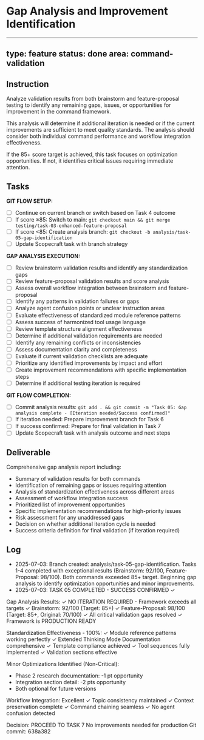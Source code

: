 # Gap Analysis and Improvement Identification

---
type: feature
status: done
area: command-validation
---


## Instruction
Analyze validation results from both brainstorm and feature-proposal testing to identify any remaining gaps, issues, or opportunities for improvement in the command framework.

This analysis will determine if additional iteration is needed or if the current improvements are sufficient to meet quality standards. The analysis should consider both individual command performance and workflow integration effectiveness.

If the 85+ score target is achieved, this task focuses on optimization opportunities. If not, it identifies critical issues requiring immediate attention.

## Tasks
**GIT FLOW SETUP:**
- [ ] Continue on current branch or switch based on Task 4 outcome
- [ ] If score ≥85: Switch to main: `git checkout main && git merge testing/task-03-enhanced-feature-proposal`
- [ ] If score <85: Create analysis branch: `git checkout -b analysis/task-05-gap-identification`
- [ ] Update Scopecraft task with branch strategy

**GAP ANALYSIS EXECUTION:**
- [ ] Review brainstorm validation results and identify any standardization gaps
- [ ] Review feature-proposal validation results and score analysis
- [ ] Assess overall workflow integration between brainstorm and feature-proposal
- [ ] Identify any patterns in validation failures or gaps
- [ ] Analyze agent confusion points or unclear instruction areas
- [ ] Evaluate effectiveness of standardized module reference patterns
- [ ] Assess success of harmonized tool usage language
- [ ] Review template structure alignment effectiveness
- [ ] Determine if additional validation requirements are needed
- [ ] Identify any remaining conflicts or inconsistencies
- [ ] Assess documentation clarity and completeness
- [ ] Evaluate if current validation checklists are adequate
- [ ] Prioritize any identified improvements by impact and effort
- [ ] Create improvement recommendations with specific implementation steps
- [ ] Determine if additional testing iteration is required

**GIT FLOW COMPLETION:**
- [ ] Commit analysis results: `git add . && git commit -m "Task 05: Gap analysis complete - [Iteration needed/Success confirmed]"`
- [ ] If iteration needed: Prepare improvement branch for Task 6
- [ ] If success confirmed: Prepare for final validation in Task 7
- [ ] Update Scopecraft task with analysis outcome and next steps

## Deliverable
Comprehensive gap analysis report including:
- Summary of validation results for both commands
- Identification of remaining gaps or issues requiring attention
- Analysis of standardization effectiveness across different areas
- Assessment of workflow integration success
- Prioritized list of improvement opportunities
- Specific implementation recommendations for high-priority issues
- Risk assessment for any unaddressed gaps
- Decision on whether additional iteration cycle is needed
- Success criteria definition for final validation (if iteration required)

## Log
- 2025-07-03: Branch created: analysis/task-05-gap-identification. Tasks 1-4 completed with exceptional results (Brainstorm: 92/100, Feature-Proposal: 98/100). Both commands exceeded 85+ target. Beginning gap analysis to identify optimization opportunities and minor improvements.
- 2025-07-03: TASK 05 COMPLETED - SUCCESS CONFIRMED ✓

Gap Analysis Results:
✓ NO ITERATION REQUIRED - Framework exceeds all targets
✓ Brainstorm: 92/100 (Target: 85+)
✓ Feature-Proposal: 98/100 (Target: 85+, Original: 70/100)
✓ All critical validation gaps resolved
✓ Framework is PRODUCTION READY

Standardization Effectiveness - 100%:
✓ Module reference patterns working perfectly
✓ Extended Thinking Mode Documentation comprehensive
✓ Template compliance achieved
✓ Tool sequences fully implemented
✓ Validation sections effective

Minor Optimizations Identified (Non-Critical):
- Phase 2 research documentation: -1 pt opportunity
- Integration section detail: -2 pts opportunity
- Both optional for future versions

Workflow Integration: Excellent
✓ Topic consistency maintained
✓ Context preservation complete
✓ Command chaining seamless
✓ No agent confusion detected

Decision: PROCEED TO TASK 7
No improvements needed for production
Git commit: 638a382
